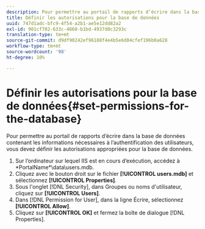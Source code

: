 ```yaml
---
description: Pour permettre au portail de rapports d’écrire dans la base de données contenant les informations nécessaires à l’authentification des utilisateurs, vous devez définir les autorisations appropriées pour la base de données.
title: Définir les autorisations pour la base de données
uuid: 747d1adc-bfc9-4f54-a2b1-ae5e12dd82a2
exl-id: 901cf702-633c-4660-b1bd-4937d0c3293c
translation-type: tm+mt
source-git-commit: d9df90242ef96188f4e4b5e6d04cfef196b0a628
workflow-type: tm+mt
source-wordcount: '98'
ht-degree: 10%

---
```


# Définir les autorisations pour la base de données{#set-permissions-for-the-database}

Pour permettre au portail de rapports d’écrire dans la base de données contenant les informations nécessaires à l’authentification des utilisateurs, vous devez définir les autorisations appropriées pour la base de données.

1. Sur l’ordinateur sur lequel IIS est en cours d’exécution, accédez à \*PortalName*\data\users.mdb.
1. Cliquez avec le bouton droit sur le fichier **[!UICONTROL users.mdb]** et sélectionnez **[!UICONTROL Properties]**.
1. Sous l&#39;onglet [!DNL Security], dans Groupes ou noms d&#39;utilisateur, cliquez sur **[!UICONTROL Users]**.
1. Dans [!DNL Permission for User], dans la ligne Écrire, sélectionnez **[!UICONTROL Allow]**.
1. Cliquez sur **[!UICONTROL OK]** et fermez la boîte de dialogue [!DNL Properties].
